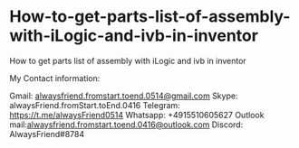 # How-to-get-parts-list-of-assembly-with-iLogic-and-ivb-in-inventor
How to get parts list of assembly with iLogic and ivb in inventor 

My Contact information:

Gmail: alwaysfriend.fromstart.toend.0514@gmail.com
Skype: alwaysFriend.fromStart.toEnd.0416
Telegram: https://t.me/alwaysFriend0514
Whatsapp: +4915510605627
Outlook mail:alwaysfriend.fromstart.toend.0416@outlook.com
Discord: AlwaysFriend#8784

